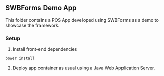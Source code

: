 ## SWBForms Demo App
This folder contains a POS App developed using SWBForms as a demo to showcase the framework.

### Setup

1. Install front-end dependencies
````sh
bower install
````

2. Deploy app container as usual using a Java Web Application Server.
